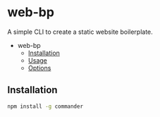 # web-bp

A simple CLI to create a static website boilerplate.

- web-bp
  - [Installation](#installation)
  - [Usage](#usage)
  - [Options](#options)

## Installation

```bash
npm install -g commander
```